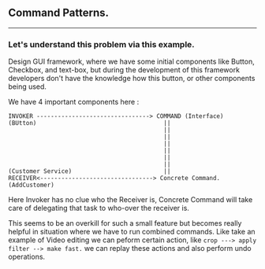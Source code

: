 ## Command Patterns.
<hr>

### Let's understand this problem via this example.

Design GUI framework, where we have some initial components like Button, Checkbox, and text-box, but 
during the development of this framework developers don't have the knowledge how this button, or other components being used.

We have 4  important components here :
```
INVOKER --------------------------------> COMMAND (Interface)
(BUtton)                                    ||
                                            ||
                                            ||
                                            ||
                                            ||
                                            ||
                                            ||
(Customer Service)                          ||
RECEIVER<--------------------------------> Concrete Command. (AddCustomer)
```

Here Invoker has no clue who the Receiver is, Concrete Command will take care of delegating that task to who-over the receiver is.

This seems to be an overkill for such a small feature but becomes really helpful in situation where we have to run combined commands.
Like take an example of Video editing we can peform certain action, like `crop ---> apply filter --> make fast.` we can replay these actions
and also perform undo operations.
 
